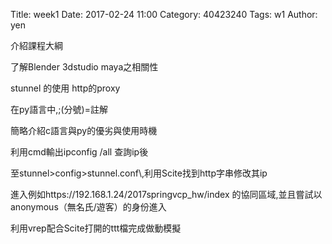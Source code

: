 Title: week1
Date: 2017-02-24 11:00
Category: 40423240
Tags: w1
Author: yen

介紹課程大綱
<!-- PELICAN_END_SUMMARY -->
<p>了解Blender 3dstudio maya之相關性</p>
<p>stunnel 的使用 http的proxy</p>
<p>在py語言中,;(分號)=註解</p>
<p>簡略介紹c語言與py的優劣與使用時機</p>
<p>利用cmd輸出ipconfig /all 查詢ip後</p>
<p>至stunnel>config>stunnel.conf\,利用Scite找到http字串修改其ip</p>
<p>進入例如https://192.168.1.24/2017springvcp_hw/index 的協同區域,並且嘗試以anonymous（無名氏/遊客）的身份進入</p>
<p>利用vrep配合Scite打開的ttt檔完成做動模擬</p>
